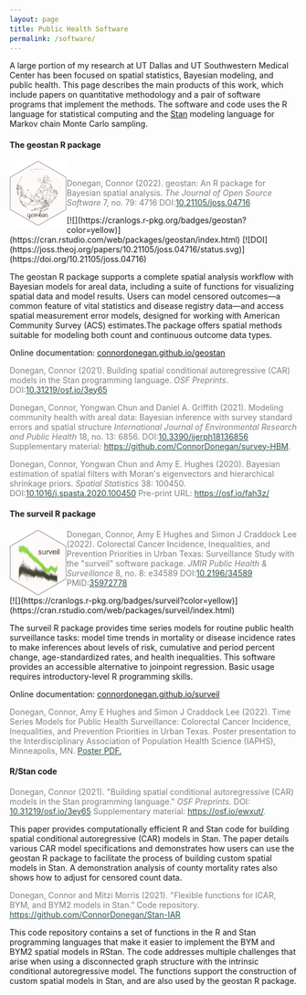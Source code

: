 ```yaml
---
layout: page
title: Public Health Software
permalink: /software/
---
```


A large portion of my research at UT Dallas and UT Southwestern Medical Center has been focused on spatial statistics, Bayesian modeling, and public health. This page describes the main products of this work, which include papers on quantitative methodology and a pair of software programs that implement the methods. The software and code uses the R language for statistical computing and the [Stan](https://mc-stan.org) modeling language for Markov chain Monte Carlo sampling.

#### The geostan R package

<img src="/assets/geostan-logo.png" align="left" width="100" /> <br />
<p style="color:Gray">Donegan, Connor (2022). geostan: An R package for Bayesian spatial analysis. <em>The Journal of Open Source Software</em> 7, no. 79: 4716 DOI:<a style="color:DarkSlateGray" href="https://doi.org/10.21105/joss.04716">10.21105/joss.04716</a></p>  [![](https://cranlogs.r-pkg.org/badges/geostan?color=yellow)](https://cran.rstudio.com/web/packages/geostan/index.html) [![DOI](https://joss.theoj.org/papers/10.21105/joss.04716/status.svg)](https://doi.org/10.21105/joss.04716)

<p> The geostan R package supports a complete spatial analysis workflow with Bayesian models for areal data, including a suite of functions for visualizing spatial data and model results. Users can model censored outcomes&mdash;a common feature of vital statistics and disease registry data&mdash;and access spatial measurement error models, designed for working with American Community Survey (ACS) estimates.The package offers spatial methods suitable for modeling both count and continuous outcome data types.</p>

Online documentation: [connordonegan.github.io/geostan](https://connordonegan.github.io/geostan)

<p style="color:Gray">Donegan, Connor (2021). Building spatial conditional autoregressive (CAR) models in the Stan programming language. <em>OSF Preprints</em>. DOI:<a style="color:DarkSlateGray" href="https://osf.io/3ey65/">10.31219/osf.io/3ey65</a></p>

<p style="color:Gray">Donegan, Connor, Yongwan Chun and Daniel A. Griffith (2021). Modeling community health with areal data: Bayesian inference with survey standard errors and spatial structure <em>International Journal of Environmental Research and Public Health</em> 18, no. 13: 6856. DOI:<a style="color:DarkSlateGray" href="https://doi.org/10.3390/ijerph18136856">10.3390/ijerph18136856</a> Supplementary material: <a style="color:DarkSlateGray" href="https://github.com/ConnorDonegan/survey-HBM">https://github.com/ConnorDonegan/survey-HBM</a>.</p>

<p style="color:Gray">Donegan, Connor, Yongwan Chun and Amy E. Hughes (2020). Bayesian estimation of spatial filters with Moran's eigenvectors and hierarchical shrinkage priors. <em>Spatial Statistics</em> 38: 100450. DOI:<a style="color:DarkSlateGray" href="https://doi.org/10.1016/j.spasta.2020.100450">10.1016/j.spasta.2020.100450</a> Pre-print URL: <a style="color:DarkSlateGray" href="https://osf.io/fah3z">https://osf.io/fah3z/</a></p>

#### The surveil R package

<img src="/assets/surveil-logo.png" align="left" width="100" /> 
<p style="color:Gray"> Donegan, Connor, Amy E Hughes and Simon J Craddock Lee (2022). Colorectal Cancer Incidence, Inequalities, and Prevention Priorities in Urban Texas: Surveillance Study with the "surveil" software package. <em>JMIR Public Health & Surveillance</em> 8, no. 8: e34589 DOI:<a style="color:DarkSlateGray" href="https://doi.org/10.2196/34589">10.2196/34589</a> PMID:<a style="color:DarkSlateGray" href="https://pubmed.ncbi.nlm.nih.gov/35972778/a">35972778</a> </p>
 [![](https://cranlogs.r-pkg.org/badges/surveil?color=yellow)](https://cran.rstudio.com/web/packages/surveil/index.html)

<p> The surveil R package provides time series models for routine public health surveillance tasks: model time trends in mortality or disease incidence rates to make inferences about levels of risk, cumulative and period percent change, age-standardized rates, and health inequalities. This software provides an accessible alternative to joinpoint regression. Basic usage requires introductory-level R programming skills.</p>

Online documentation: [connordonegan.github.io/surveil](https://connordonegan.github.io/surveil)

<p style="color:Gray">Donegan, Connor, Amy E Hughes and Simon J Craddock Lee (2022). Time Series Models for Public Health Surveillance: Colorectal Cancer Incidence, Inequalities, and Prevention Priorities in Urban Texas. Poster presentation to the Interdisciplinary Association of Population Health Science (IAPHS), Minneapolis, MN. <a style="color:DarkSlateGray" href="{{ site.baseurl }}/surveil-poster/">Poster PDF.</a> </p>

#### R/Stan code

<p style="color:Gray">Donegan, Connor (2021). "Building spatial conditional autoregressive (CAR) models in the Stan programming language." <em>OSF Preprints</em>. DOI: <a style="color:DarkSlateGray" href="https://osf.io/3ey65/">10.31219/osf.io/3ey65</a> Supplementary material: <a style="color:DarkSlateGray" href="https://osf.io/ewxut/">https://osf.io/ewxut/</a>.</p>

<p> This paper provides computationally efficient R and Stan code for building spatial conditional autoregressive (CAR) models in Stan. The paper details various CAR model specifications and demonstrates how users can use the geostan R package to facilitate the process of building custom spatial models in Stan. A demonstration analysis of county mortality rates also shows how to adjust for censored count data. </p>

<p style="color:Gray">Donegan, Connor and Mitzi Morris (2021). "Flexible functions for ICAR, BYM, and BYM2 models in Stan.” Code repository. <a style="color:DarkSlateGray" href="https://github.com/ConnorDonegan/Stan-IAR">https://github.com/ConnorDonegan/Stan-IAR</a> </p>

<p> This code repository contains a set of functions in the R and Stan programming languages that make it easier to implement the BYM and BYM2 spatial models in RStan. The code addresses multiple challenges that arise when using a disconnected graph structure with the intrinsic conditional autoregressive model. The functions support the construction of custom spatial models in Stan, and are also used by the geostan R package. </p>
